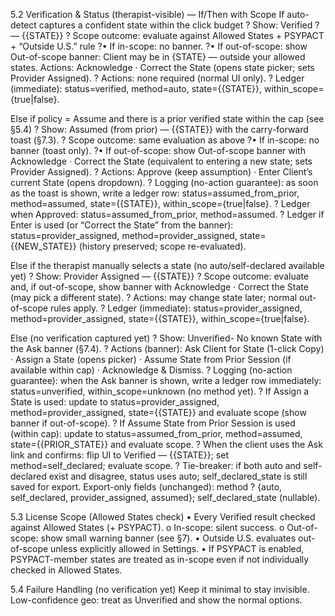 ﻿5.2 Verification & Status (therapist-visible) — If/Then with Scope
If auto-detect captures a confident state within the click budget
? Show: Verified ? — {{STATE}}
? Scope outcome: evaluate against Allowed States + PSYPACT + “Outside U.S.” rule
?• If in-scope: no banner.
?• If out-of-scope: show Out-of-scope banner: Client may be in {STATE} — outside your allowed states. Actions: Acknowledge · Correct the State (opens state picker; sets Provider Assigned).
? Actions: none required (normal UI only).
? Ledger (immediate): status=verified, method=auto, state={{STATE}}, within_scope={true|false}.

Else if policy = Assume and there is a prior verified state within the cap (see §5.4)
? Show: Assumed (from prior) — {{STATE}} with the carry-forward toast (§7.3).
? Scope outcome: same evaluation as above
?• If in-scope: no banner (toast only).
?• If out-of-scope: show Out-of-scope banner with Acknowledge · Correct the State (equivalent to entering a new state; sets Provider Assigned).
? Actions: Approve (keep assumption) · Enter Client’s current State (opens dropdown).
? Logging (no-action guarantee): as soon as the toast is shown, write a ledger row: status=assumed_from_prior, method=assumed, state={{STATE}}, within_scope={true|false}.
? Ledger when Approved: status=assumed_from_prior, method=assumed.
? Ledger if Enter is used (or “Correct the State” from the banner): status=provider_assigned, method=provider_assigned, state={{NEW_STATE}} (history preserved; scope re-evaluated).

Else if the therapist manually selects a state (no auto/self-declared available yet)
? Show: Provider Assigned — {{STATE}}
? Scope outcome: evaluate and, if out-of-scope, show banner with Acknowledge · Correct the State (may pick a different state).
? Actions: may change state later; normal out-of-scope rules apply.
? Ledger (immediate): status=provider_assigned, method=provider_assigned, state={{STATE}}, within_scope={true|false}.

Else (no verification captured yet)
? Show: Unverified- No known State with the Ask banner (§7.4).
? Actions (banner): Ask Client for State (1-click Copy) · Assign a State (opens picker) · Assume State from Prior Session (if available within cap) · Acknowledge & Dismiss.
? Logging (no-action guarantee): when the Ask banner is shown, write a ledger row immediately: status=unverified, within_scope=unknown (no method yet).
? If Assign a State is used: update to status=provider_assigned, method=provider_assigned, state={{STATE}} and evaluate scope (show banner if out-of-scope).
? If Assume State from Prior Session is used (within cap): update to status=assumed_from_prior, method=assumed, state={{PRIOR_STATE}} and evaluate scope.
? When the client uses the Ask link and confirms: flip UI to Verified — {{STATE}}; set method=self_declared; evaluate scope.
? Tie-breaker: if both auto and self-declared exist and disagree, status uses auto; self_declared_state is still saved for export.
Export-only fields (unchanged):
method ? {auto, self_declared, provider_assigned, assumed}; self_declared_state (nullable).

5.3 License Scope (Allowed States check)
• Every Verified result checked against Allowed States (+ PSYPACT).
o In-scope: silent success.
o Out-of-scope: show small warning banner (see §7).
• Outside U.S. evaluates out-of-scope unless explicitly allowed in Settings.
• If PSYPACT is enabled, PSYPACT-member states are treated as in-scope even if not individually checked in Allowed States.

5.4 Failure Handling (no verification yet)
Keep it minimal to stay invisible.
Low-confidence geo: treat as Unverified and show the normal options.

